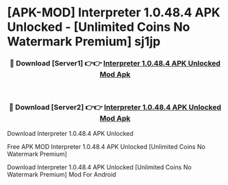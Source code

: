 # [APK-MOD] Interpreter 1.0.48.4 APK Unlocked - [Unlimited Coins No Watermark Premium] sj1jp



<div align="center">
<h3>🔴 Download [Server1] 👉👉 <a href="https://momento.my/?title=Interpreter_1.0.48.4_APK_Unlocked">Interpreter 1.0.48.4 APK Unlocked Mod Apk</a></h3><br>

<h3>🔴 Download [Server2] 👉👉 <a href="https://momento.my/?title=Interpreter_1.0.48.4_APK_Unlocked">Interpreter 1.0.48.4 APK Unlocked Mod Apk</a></h3>
</div>



Download Interpreter 1.0.48.4 APK Unlocked 

Free APK MOD Interpreter 1.0.48.4 APK Unlocked [Unlimited Coins No Watermark Premium]

Download Interpreter 1.0.48.4 APK Unlocked [Unlimited Coins No Watermark Premium] Mod For Android
